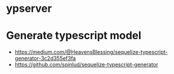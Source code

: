 # ypserver

# Generate typescript model
 - https://medium.com/@HeavensBlessing/sequelize-typescript-generator-3c2d355ef3fa
 - https://github.com/spinlud/sequelize-typescript-generator